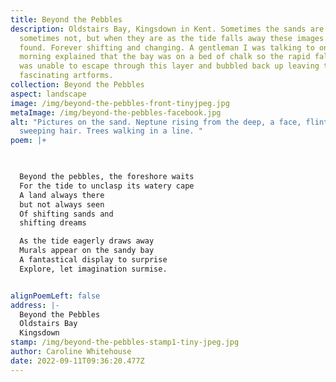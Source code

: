 ```yaml
---
title: Beyond the Pebbles
description: Oldstairs Bay, Kingsdown in Kent. Sometimes the sands are there and
  sometimes not, but when they are as the tide falls away these images can be
  found. Forever shifting and changing. A gentleman I was talking to one early
  morning explained that the bay was on a bed of chalk so the rapid falling tide
  was unable to escape through this layer and bubbled back up leaving these
  fascinating artforms.
collection: Beyond the Pebbles
aspect: landscape
image: /img/beyond-the-pebbles-front-tinyjpeg.jpg
metaImage: /img/beyond-the-pebbles-facebook.jpg
alt: "Pictures on the sand. Neptune rising from the deep, a face, flint eyes,
  sweeping hair. Trees walking in a line. "
poem: |+
  


  Beyond the pebbles, the foreshore waits
  For the tide to unclasp its watery cape
  A land always there 
  but not always seen
  Of shifting sands and 
  shifting dreams

  As the tide eagerly draws away
  Murals appear on the sandy bay
  A fantastical display to surprise
  Explore, let imagination surmise.


alignPoemLeft: false
address: |-
  Beyond the Pebbles
  Oldstairs Bay
  Kingsdown
stamp: /img/beyond-the-pebbles-stamp1-tiny-jpeg.jpg
author: Caroline Whitehouse
date: 2022-09-11T09:36:20.477Z
---
```

